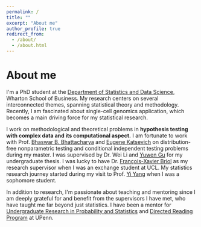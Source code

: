 ```yaml
---
permalink: /
title: ""
excerpt: "About me"
author_profile: true
redirect_from: 
  - /about/
  - /about.html
---
```


About me
======

I'm a PhD student at the [Department of Statistics and Data Science](https://statistics.wharton.upenn.edu/), Wharton School of Business. My research centers on several interconnected themes, spanning statistical theory and methodology. Recently, I am fascinated about single-cell genomics application, which becomes a main driving force for my statistical research.

I work on methodological and theoretical problems in **hypothesis testing with complex data and its computational aspect.** I am fortunate to work with Prof. [Bhaswar B. Bhattacharya](http://www-stat.wharton.upenn.edu/~bhaswar/) and [Eugene Katsevich](https://ekatsevi.github.io/) on distribution-free nonparametric testing and conditional independent testing problems during my master. I was supervised by Dr. Wei Li and [Yuwen Gu](https://yuwen-gu.netlify.app/) for my undergraduate thesis. I was lucky to have Dr. [François-Xavier Briol](https://fxbriol.github.io/) as my research supervisor when I was an exchange student at UCL. My statistics research journey started during my visit to Prof. [Yi Yang](https://www.math.mcgill.ca/yyang/) when I was a sophomore student. 

In addition to research, I'm passionate about teaching and mentoring since I am deeply grateful for and benefit from the supervisors I have met, who have taught me far beyond just statistics. I have been a mentor for [Undergraduate Research in Probability and Statistics](https://sites.google.com/view/urps-penn?pli=1) and [Directed Reading Program](https://www2.math.upenn.edu/~tbraz/drp/) at UPenn. 
